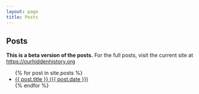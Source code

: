```yaml
---
layout: page
title: Posts
---
```


<div class="container">
  <div class="page-container">
    <h2>Posts</h2>
    <p>
      <strong>This is a beta version of the posts.</strong> For the full posts, visit the current site at <a href="https://ourhiddenhistory.org">https://ourhiddenhistory.org</a>
    </p>    
    <ul>
    {% for post in site.posts %}
      <li>
        <a href="/doc-search{{ post.url }}">
          {{ post.title }} ({{ post.date }})
        </a>
      </li>
    {% endfor %}
    </ul>
  </div>
</div>
